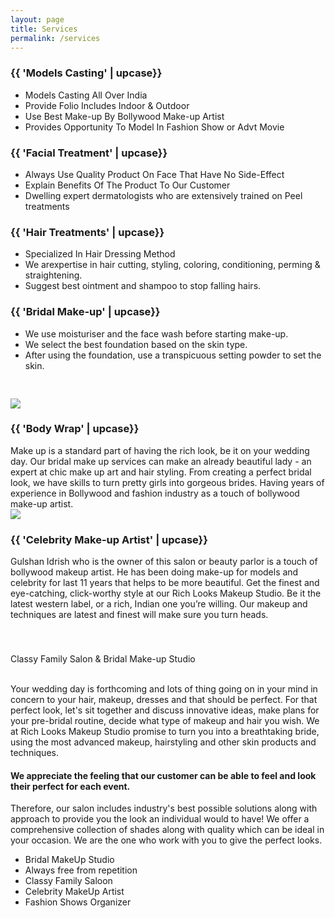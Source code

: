 ```yaml
---
layout: page
title: Services
permalink: /services
---
```

<section class="fw-main-row">
    <div class="fw-main-row-bg"></div>
    <div class="fw-main-row-overlay has-color"></div>
    <div class="fw-container ">        
        <div class="fw-row">
            <div class="fw-col-xs-12 fw-col-sm-6 fw-col-md-3">
                <div class="textblock-shortcode icon-box">
                    <h3 class="text-heading color-orange"><span>{{ 'Models Casting' | upcase}}</span></h3>
                    <ul>
                        <li><span class="color-grey droid-font font-14px">Models Casting All Over India</span></li>
                        <li><span class="color-grey droid-font font-14px">Provide Folio Includes Indoor &amp; Outdoor</span></li>
                        <li><span class="color-grey droid-font font-14px">Use Best Make-up By Bollywood Make-up Artist</span></li>
                        <li><span class="color-grey droid-font font-14px">Provides Opportunity To Model In Fashion Show or Advt Movie</span></li>
                    </ul>
                </div>
            </div>
            <div class="fw-col-xs-12 fw-col-sm-6 fw-col-md-3">
                <div class="textblock-shortcode icon-box">
                    <h3 class="text-heading color-blue"><span>{{ 'Facial Treatment' | upcase}}</span></h3>
                    <ul>
                        <li><span class="color-grey droid-font font-14px">Always Use Quality Product On Face That Have No Side-Effect</span></li>
                        <li><span class="color-grey droid-font font-14px">Explain Benefits Of The Product To Our Customer</span></li>
                        <li><span class="color-grey droid-font font-14px">Dwelling expert dermatologists who are extensively trained on Peel treatments</span></li>
                    </ul>
                </div>
            </div>
            <div class="fw-col-xs-12 fw-col-sm-6 fw-col-md-3">
                <div class="textblock-shortcode icon-box">
                    <h3 class="text-heading color-pink"><span>{{ 'Hair Treatments' | upcase}}</span></h3>
                    <ul>
                        <li><span class="color-grey droid-font font-14px">Specialized In Hair Dressing Method</span></li>
                        <li><span class="color-grey droid-font font-14px">We arexpertise in hair cutting, styling, coloring, conditioning, perming &amp; straightening.</span></li>
                        <li><span class="color-grey droid-font font-14px">Suggest best ointment and shampoo to stop falling hairs.</span></li>
                    </ul>
                </div>
            </div>
            <div class="fw-col-xs-12 fw-col-sm-6 fw-col-md-3">
                <div class="textblock-shortcode icon-box">
                    <h3 class="text-heading color-green"><span>{{ 'Bridal Make-up' | upcase}}</span></h3>
                    <ul>
                        <li><span class="color-grey droid-font font-14px">We use moisturiser and the face wash before starting make-up.</span></li>
                        <li><span class="color-grey droid-font font-14px">We select the best foundation based on the skin type.</span></li>
                        <li><span class="color-grey droid-font font-14px">After using the foundation, use a transpicuous setting powder to set the skin.</span></li>
                    </ul>
                </div>
            </div>
        </div>
        <div class="fw-row">
            <div class="fw-col-xs-12">
                <div class="fw-divider-space" style="padding-top: 30px;"></div>
            </div>
        </div>
        <div class="fw-row">
            <div class="fw-col-xs-12 fw-col-sm-6">
                <div class="fw-row">
                    <div class="textblock-shortcode">
                        <div class="fw-col-xs-12 fw-col-sm-4">
                            <img src="{{ site.github.url }}/images/pic13.jpg">
                        </div>
                        <div class="fw-col-xs-12 fw-col-sm-8">
                            <h3 class="text-heading"><span>{{ 'Body Wrap' | upcase}}</span></h3>
                        </div>
                        <div class="fw-col-xs-12">
                            <span class="color-grey droid-font font-14px">Make up is a standard part of having the rich look, be it on your wedding day. Our bridal make up services can make an already beautiful lady - an expert at chic make up art and hair styling. From creating a perfect bridal look, we have skills to turn pretty girls into gorgeous brides. Having years of experience in Bollywood and fashion industry as a touch of bollywood make-up artist.
                            </span>
                        </div>
                    </div>
                </div>
            </div>
            <div class="fw-col-xs-12 fw-col-sm-6">
                <div class="fw-row">
                    <div class="textblock-shortcode">
                        <div class="fw-col-xs-12 fw-col-sm-4">
                            <img src="{{ site.github.url }}/images/pic14.jpg">
                        </div>
                        <div class="fw-col-xs-12 fw-col-sm-8">
                            <h3 class="text-heading"><span>{{ 'Celebrity Make-up Artist' | upcase}}</span></h3>
                        </div>
                        <div class="fw-col-xs-12">
                            <span class="color-grey droid-font font-14px">Gulshan Idrish who is the owner of this salon or beauty parlor is a touch of bollywood makeup artist. He has been doing make-up for models and celebrity for last 11 years that helps to be more beautiful. Get the finest and eye-catching, click-worthy style at our Rich Looks Makeup Studio. Be it the latest western label, or a rich, Indian one you’re willing. Our makeup and techniques are latest and finest will make sure you turn heads.
                            </span>
                        </div>  
                    </div>
                </div>
            </div>
        </div>
        <div class="fw-row">
            <div class="fw-col-xs-12">
                <div class="fw-divider-space" style="padding-top: 40px;"></div>
            </div>
        </div>
        <div class="fw-row">
            <div class="fw-col-xs-12">
                <div class="textblock-shortcode">
                    <p><span class="black04">Classy Family Salon & Bridal Make-up Studio</span>
                    </p><br>
                    <span class="color-grey droid-font font-14px">Your wedding day is forthcoming and lots of thing going on in your mind in concern to your hair, makeup, dresses and that should be perfect. For that perfect look, let's sit together and discuss innovative ideas, make plans for your pre-bridal routine, decide what type of makeup and hair you wish. We at Rich Looks Makeup Studio promise to turn you into a breathtaking bride, using the most advanced makeup, hairstyling and other skin products and techniques.
                    </span>
                    <br>
                    <h4 class="text-heading"><span>We appreciate the feeling that our customer can be able to feel and look their perfect for each event.</span></h4>
                    <span class="color-grey droid-font font-14px">Therefore, our salon includes industry's best possible solutions along with approach to provide you the look an individual would to have! We offer a comprehensive collection of shades along with quality which can be ideal in your occasion. We are the one who work with you to give the perfect looks.
                    </span>
                    <ul>
                        <li>Bridal MakeUp Studio</li>
                        <li>Always free from repetition</li>
                        <li>Classy Family Saloon</li>
                        <li>Celebrity MakeUp Artist</li>
                        <li>Fashion Shows Organizer</li>
                    </ul>
                </div>
            </div>
        </div>
    </div>
</section>
